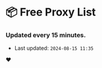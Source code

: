# :package: Free Proxy List
### Updated every 15 minutes.

- Last updated: `2024-08-15 11:35`

:heart:
